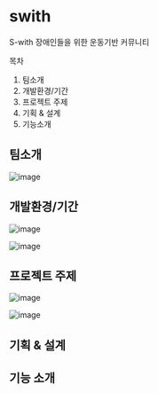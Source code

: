 # swith
S-with
장애인들을 위한 운동기반 커뮤니티

목차
1. 팀소개
2. 개발환경/기간
3. 프로젝트 주제
4. 기획 & 설계
5. 기능소개
<h2>팀소개</h2>

![image](https://github.com/hongsoonho0723/swith/assets/116165465/ea4379a0-5527-4ff6-97d7-ba7bef0cccb7)

<h2>개발환경/기간</h2>

![image](https://github.com/hongsoonho0723/swith/assets/116165465/5d47dc3b-684a-4698-aee6-e672b3952a2b)

![image](https://github.com/hongsoonho0723/swith/assets/116165465/fe076948-e26b-4729-973d-83c75aac3aeb)



<h2>프로젝트 주제</h2>

![image](https://github.com/hongsoonho0723/swith/assets/116165465/084c5986-588d-403a-8b35-35d0506bfec6)

![image](https://github.com/hongsoonho0723/swith/assets/116165465/f8ef8829-79e6-4fdf-8a83-31d59d2ed046)



<h2>기획 & 설계</h2>


<h2>기능 소개</h2>


